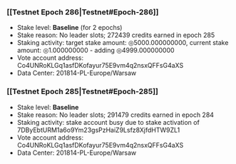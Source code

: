 ### [[Testnet Epoch 286|Testnet#Epoch-286]]
* Stake level: **Baseline** (for 2 epochs)
* Stake reason: No leader slots; 272439 credits earned in epoch 285
* Staking activity: target stake amount: ◎5000.000000000, current stake amount: ◎1.000000000 - adding ◎4999.000000000
* Vote account address: Co4UNRoKLGq1asfDKofayur75E9vm4q2nsxQFFsG4aXS
* Data Center: 201814-PL-Europe/Warsaw
### [[Testnet Epoch 285|Testnet#Epoch-285]]
* Stake level: **Baseline**
* Stake reason: No leader slots; 291479 credits earned in epoch 284
* Staking activity: stake account busy due to stake activation of 7DByEbtURM1a6o9Ym23gsPzHaiZ9Lsfz8XjfdHTW9ZL1
* Vote account address: Co4UNRoKLGq1asfDKofayur75E9vm4q2nsxQFFsG4aXS
* Data Center: 201814-PL-Europe/Warsaw